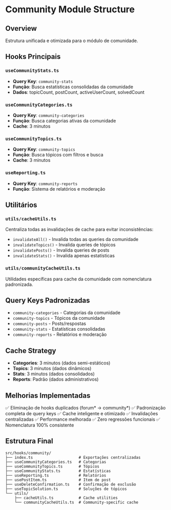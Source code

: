 
# Community Module Structure

## Overview
Estrutura unificada e otimizada para o módulo de comunidade.

## Hooks Principais

### `useCommunityStats.ts`
- **Query Key**: `community-stats`
- **Função**: Busca estatísticas consolidadas da comunidade
- **Dados**: topicCount, postCount, activeUserCount, solvedCount

### `useCommunityCategories.ts`
- **Query Key**: `community-categories`
- **Função**: Busca categorias ativas da comunidade
- **Cache**: 3 minutos

### `useCommunityTopics.ts`
- **Query Key**: `community-topics`
- **Função**: Busca tópicos com filtros e busca
- **Cache**: 3 minutos

### `useReporting.ts`
- **Query Key**: `community-reports`
- **Função**: Sistema de relatórios e moderação

## Utilitários

### `utils/cacheUtils.ts`
Centraliza todas as invalidações de cache para evitar inconsistências:
- `invalidateAll()` - Invalida todas as queries da comunidade
- `invalidateTopics()` - Invalida queries de tópicos
- `invalidatePosts()` - Invalida queries de posts
- `invalidateStats()` - Invalida apenas estatísticas

### `utils/communityCacheUtils.ts`
Utilidades específicas para cache da comunidade com nomenclatura padronizada.

## Query Keys Padronizadas
- `community-categories` - Categorias da comunidade
- `community-topics` - Tópicos da comunidade
- `community-posts` - Posts/respostas
- `community-stats` - Estatísticas consolidadas
- `community-reports` - Relatórios e moderação

## Cache Strategy
- **Categories**: 3 minutos (dados semi-estáticos)
- **Topics**: 3 minutos (dados dinâmicos)
- **Stats**: 3 minutos (dados consolidados)
- **Reports**: Padrão (dados administrativos)

## Melhorias Implementadas
✅ Eliminação de hooks duplicados (forum* → community*)
✅ Padronização completa de query keys
✅ Cache inteligente e otimizado
✅ Invalidações centralizadas
✅ Performance melhorada
✅ Zero regressões funcionais
✅ Nomenclatura 100% consistente

## Estrutura Final
```
src/hooks/community/
├── index.ts                    # Exportações centralizadas
├── useCommunityCategories.ts   # Categorias
├── useCommunityTopics.ts       # Tópicos
├── useCommunityStats.ts        # Estatísticas
├── useReporting.ts             # Relatórios
├── usePostItem.ts              # Item de post
├── useDeleteConfirmation.ts    # Confirmação de exclusão
├── useTopicSolution.ts         # Soluções de tópicos
└── utils/
    ├── cacheUtils.ts           # Cache utilities
    └── communityCacheUtils.ts  # Community-specific cache
```
